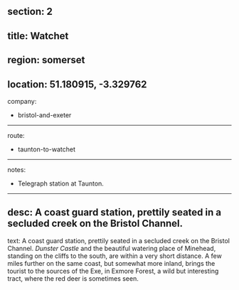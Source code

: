 section: 2
----
title: Watchet
----
region: somerset
----
location: 51.180915, -3.329762
----
company:
- bristol-and-exeter
----
route:
- taunton-to-watchet
----
notes:
- Telegraph station at Taunton.
----
desc: A coast guard station, prettily seated in a secluded creek on the Bristol Channel.
----
text: A coast guard station, prettily seated in a secluded creek on the Bristol Channel. *Dunster Castle* and the beautiful watering place of Minehead, standing on the cliffs to the south, are within a very short distance. A few miles further on the same coast, but somewhat more inland, brings the tourist to the sources of the Exe, in Exmore Forest, a wild but interesting tract, where the red deer is sometimes seen.
